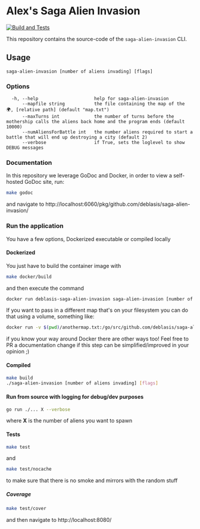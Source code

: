 # Alex's Saga Alien Invasion

[![Build and Tests](https://github.com/deblasis/saga-alien-invasion/actions/workflows/tests.yml/badge.svg)](https://github.com/deblasis/saga-alien-invasion/actions/workflows/tests.yml)

This repository contains the source-code of the `saga-alien-invasion` CLI.

## Usage

```
saga-alien-invasion [number of aliens invading] [flags]
```

### Options

```
  -h, --help                     help for saga-alien-invasion
      --mapfile string           the file containing the map of the 🌍, [relative path] (default "map.txt")
      --maxTurns int             the number of turns before the mothership calls the aliens back home and the program ends (default 10000)
      --numAliensForBattle int   the number aliens required to start a battle that will end up destroying a city (default 2)
      --verbose                  if True, sets the loglevel to show DEBUG messages
```

### Documentation

In this repository we leverage GoDoc and Docker, in order to view a self-hosted GoDoc site, run:

```sh
make godoc
```
and navigate to http://localhost:6060/pkg/github.com/deblasis/saga-alien-invasion/

### Run the application

You have a few options, Dockerized executable or compiled locally

#### Dockerized

You just have to build the container image with

```sh
make docker/build
```
and then execute the command

```sh
docker run deblasis-saga-alien-invasion saga-alien-invasion [number of aliens invading] [flags]
```

If you want to pass in a different map that's on your filesystem you can do that using a volume, something like:

```sh
docker run -v $(pwd)/anothermap.txt:/go/src/github.com/deblasis/saga-alien-invasion/map.txt deblasis-saga-alien-invasion saga-alien-invasion [number of aliens invading] [flags]
```

if you know your way around Docker there are other ways too! Feel free to PR a documentation change if this step can be simplified/improved in your opinion ;)

#### Compiled

```sh
make build
./saga-alien-invasion [number of aliens invading] [flags]
```

#### Run from source with logging for debug/dev purposes

```sh
go run ./... X --verbose
```

where **X** is the number of aliens you want to spawn

#### Tests

```sh
make test
```

and

```sh
make test/nocache
```

to make sure that there is no smoke and mirrors with the random stuff

##### Coverage

```sh
make test/cover
```

and then navigate to http://localhost:8080/
